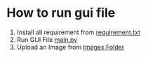 # How to run gui file
1. Install all requirement from [requirement.txt](requirements.txt)
2. Run GUI File [main.py](age_prd.py)
3. Upload an Image from [Images Folder]()
